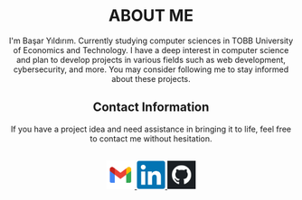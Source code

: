 <div align="center">
<h1> ABOUT ME </h1>
<p>I'm Başar Yıldırım. Currently studying computer sciences in TOBB University of Economics and Technology. I have a deep interest in computer science and plan to develop projects in various fields such as web development, cybersecurity, and more. You may consider following me to stay informed about these projects.</p>
<h2> Contact Information </h2>
If you have a project idea and need assistance in bringing it to life, feel free to contact me without hesitation.
<p> <br>
  <a href="mailto:basaryldrm06@gmail.com?subject=Hello%20basaryldrm06"> <img src="./images/Contact/gmail.png" width="50" alt="gmail"> </a>
  <a href="https://www.linkedin.com/in/basaryldrm06/"> <img src="./images/Contact/linkedin.png" width="50" alt="linkedin"> </a>
  <a href="https://github.com/basaryldrm06" target="_blank"> <img src="./images/Contact/github.png" width="50" alt="github"> </a>
</p>
</div>
